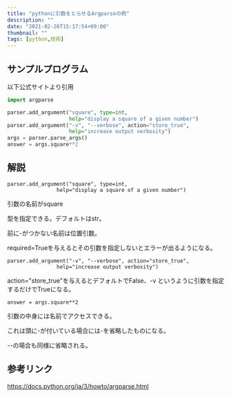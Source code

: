 ```yaml
---
title: "pythonに引数をとらせるArgparseの例"
description: ""
date: "2021-02-26T15:17:54+09:00"
thumbnail: ""
tags: [python,技術]
---
```

## サンプルプログラム
以下公式サイトより引用
```py
import argparse

parser.add_argument("square", type=int,
                    help="display a square of a given number")
parser.add_argument("-v", "--verbose", action="store_true",
                    help="increase output verbosity")
args = parser.parse_args()
answer = args.square**2
```
## 解説
    parser.add_argument("square", type=int,
                    help="display a square of a given number")

引数の名前がsquare

型を指定できる。デフォルトはstr。

前に-がつかない名前は位置引数。

required=Trueを与えるとその引数を指定しないとエラーが出るようになる。

    parser.add_argument("-v", "--verbose", action="store_true",
                    help="increase output verbosity")

action="store_true"を与えるとデフォルトでFalse、-v というように引数を指定するだけでTrueになる。

    answer = args.square**2

引数の中身には名前でアクセスできる。

これは頭に-が付いている場合には-を省略したものになる。

--の場合も同様に省略される。
## 参考リンク

https://docs.python.org/ja/3/howto/argparse.html